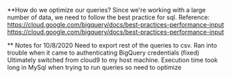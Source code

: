**How do we optimize our queries? 
Since we're working with a large number of data, we need to follow the best practice for sql.
Reference: 
https://cloud.google.com/bigquery/docs/best-practices-performance-input
https://cloud.google.com/bigquery/docs/best-practices-performance-input


** Notes for 10/8/2020
Need to export rest of the queries to csv. 
Ran into trouble when it came to authenticating BigQuery credentials (fixed)
Ultimately switched from cloud9 to my host machine. 
Execution time took long in MySql when trying to run queries so need to optimize 

